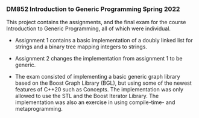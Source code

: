 ### DM852 Introduction to Generic Programming Spring 2022

This project contains the assignments, and the final exam for the course Introduction to Generic Programming, all of which were individual.

- Assignment 1 contains a basic implementation of a doubly linked list for strings and a binary tree mapping integers to strings.

- Assignment 2 changes the implementation from assignment 1 to be generic.

- The exam consisted of implementing a basic generic graph library based on the Boost Graph Library (BGL), but using some of the newest features of C++20 such as Concepts. The implementation was only allowed to use the STL and the Boost Iterator Library. The implementation was also an exercise in using compile-time- and metaprogramming.
